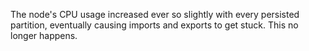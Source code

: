 The node's CPU usage increased ever so slightly with every persisted partition,
eventually causing imports and exports to get stuck. This no longer happens.
